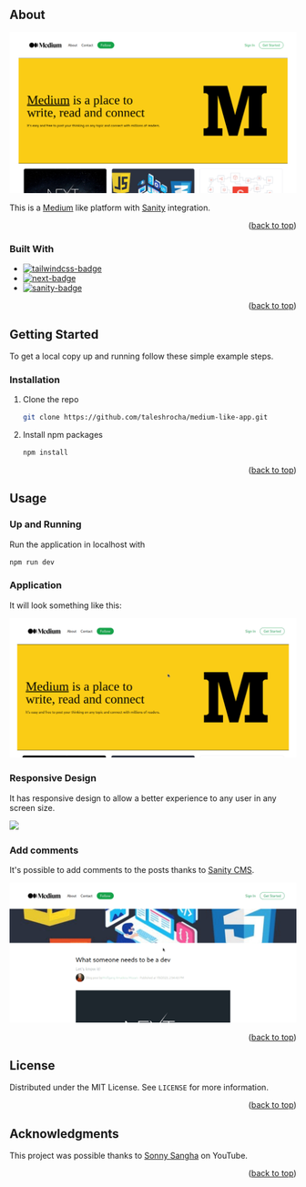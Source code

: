 ## About

![Product Name Screen Shot][product-screenshot]

This is a <a href="https://medium.com/">Medium</a> like platform with <a href="https://www.sanity.io/">Sanity</a> integration.

<p align="right">(<a href="#readme-top">back to top</a>)</p>

### Built With

- [![tailwindcss-badge]][tailwindcss-url]
- [![next-badge]][next-url]
- [![sanity-badge]][sanity-url]

<p align="right">(<a href="#readme-top">back to top</a>)</p>

<!-- GETTING STARTED -->

## Getting Started

To get a local copy up and running follow these simple example steps.

### Installation

1. Clone the repo
   ```sh
   git clone https://github.com/taleshrocha/medium-like-app.git
   ```
2. Install npm packages
   ```sh
   npm install
   ```

<p align="right">(<a href="#readme-top">back to top</a>)</p>

<!-- USAGE EXAMPLES -->

## Usage

### Up and Running

Run the application in localhost with

```sh
npm run dev
```

### Application

It will look something like this:

![](./images/usage-1.gif)

### Responsive Design

It has responsive design to allow a better experience to any user in any screen size.

![](./images/responsive.gif)

### Add comments

It's possible to add comments to the posts thanks to <a href="https://www.sanity.io/">Sanity CMS</a>.

![](./images/comment.gif)

<p align="right">(<a href="#readme-top">back to top</a>)</p>

<!-- LICENSE -->

## License

Distributed under the MIT License. See `LICENSE` for more information.

<p align="right">(<a href="#readme-top">back to top</a>)</p>

<!-- ACKNOWLEDGMENTS -->

## Acknowledgments

This project was possible thanks to [Sonny Sangha](https://www.youtube.com/watch?v=6fNy0iD3hsk&t=1s) on YouTube.

<p align="right">(<a href="#readme-top">back to top</a>)</p>

<!-- REFERENCES -->

[product-screenshot]: ./images/front.png
[contributors-shield]: https://img.shields.io/github/contributors/taleshrocha/move-it.svg?style=for-the-badge
[contributors-url]: https://github.com/taleshrocha/move-it/graphs/contributors
[forks-shield]: https://img.shields.io/github/forks/taleshrocha/move-it.svg?style=for-the-badge
[forks-url]: https://github.com/taleshrocha/move-it/network/members
[stars-shield]: https://img.shields.io/github/stars/taleshrocha/move-it.svg?style=for-the-badge
[stars-url]: https://github.com/taleshrocha/move-it/stargazers
[issues-shield]: https://img.shields.io/github/issues/taleshrocha/move-it.svg?style=for-the-badge
[issues-url]: https://github.com/taleshrocha/move-it/issues
[license-shield]: https://img.shields.io/github/license/taleshrocha/move-it.svg?style=for-the-badge
[license-url]: https://github.com/taleshrocha/move-it/blob/master/LICENSE.txt
[linkedin-shield]: https://img.shields.io/badge/-LinkedIn-black.svg?style=for-the-badge&logo=linkedin&colorB=555
[linkedin-url]: https://linkedin.com/in/linkedin_username
[next-badge]: https://img.shields.io/badge/next.js-000000?style=for-the-badge&logo=nextdotjs&logocolor=white
[next-url]: https://nextjs.org/
[vite-badge]: https://img.shields.io/badge/vite-20232a?style=for-the-badge&logo=vite
[vite-url]: https://vitejs.dev/
[react-badge]: https://img.shields.io/badge/react-20232a?style=for-the-badge&logo=react&logocolor=61dafb
[react-url]: https://reactjs.org/
[tailwindcss-badge]: https://img.shields.io/badge/tailwind%20css-20232A?style=for-the-badge&logo=tailwindcss
[tailwindcss-url]: https://tailwindcss.com/
[sanity-badge]: https://img.shields.io/badge/sanity-20232A?style=for-the-badge&logo=sanity
[sanity-url]: https://www.sanity.io/
[typescript-badge]: https://img.shields.io/badge/typescript-20232A?style=for-the-badge&logo=typescript
[typescript-url]: https://www.typescriptlang.org/
